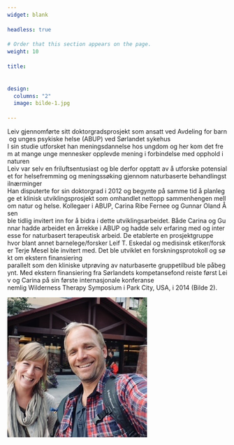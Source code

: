 ```yaml
---
widget: blank

headless: true

# Order that this section appears on the page.
weight: 10

title:


design:
  columns: "2"
  image: bilde-1.jpg

---
```



Leiv gjennomførte sitt doktorgradsprosjekt som ansatt ved Avdeling for barn og unges psykiske helse (ABUP) ved Sørlandet sykehus I sin studie utforsket han meningsdannelse hos ungdom og her kom det frem at mange unge mennesker opplevde mening i forbindelse med opphold i naturen Leiv var selv en friluftsentusiast og ble derfor opptatt av å utforske potensialet for helsefremming og meningssøking gjennom naturbaserte behandlingstilnærminger Han disputerte for sin doktorgrad i 2012 og begynte på samme tid å planlegge et klinisk utviklingsprosjekt som omhandlet nettopp sammenhengen mellom natur og helse. Kollegaer i ABUP, Carina Ribe Fernee og Gunnar Oland Åsen ble tidlig invitert inn for å bidra i dette utviklingsarbeidet. Både Carina og Gunnar hadde arbeidet en årrekke i ABUP og hadde selv erfaring med og interesse for naturbasert terapeutisk arbeid. De etablerte en prosjektgruppe hvor blant annet barnelege/forsker Leif T. Eskedal og medisinsk etiker/forsker Terje Mesel ble invitert med. Det ble utviklet en forskningsprotokoll og søkt om ekstern finansiering parallelt som den kliniske utprøving av naturbaserte gruppetilbud ble påbegynt. Med ekstern finansiering fra Sørlandets kompetansefond reiste først Leiv og Carina på sin første internasjonale konferanse nemlig Wilderness Therapy Symposium i Park City, USA, i 2014 (Bilde 2). 

![](bilde-2.jpg "Leiv Einar og Carina")